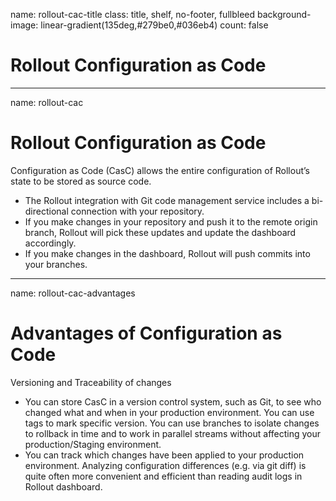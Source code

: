 name: rollout-cac-title
class: title, shelf, no-footer, fullbleed
background-image: linear-gradient(135deg,#279be0,#036eb4)
count: false

# Rollout Configuration as Code

---
name: rollout-cac
# Rollout Configuration as Code

Configuration as Code (CasC) allows the entire configuration of Rollout’s state to be stored as source code.

* The Rollout integration with Git code management service includes a bi-directional connection with your repository.
* If you make changes in your repository and push it to the remote origin branch, Rollout will pick these updates and update the dashboard accordingly.
* If you make changes in the dashboard, Rollout will push commits into your branches.

---
name: rollout-cac-advantages
# Advantages of Configuration as Code

Versioning and Traceability of changes
* You can store CasC in a version control system, such as Git, to see who changed what and when in your production environment. You can use tags to mark specific version. You can use branches to isolate changes to rollback in time and to work in parallel streams without affecting your production/Staging environment.
* You can track which changes have been applied to your production environment. Analyzing configuration differences (e.g. via git diff) is quite often more convenient and efficient than reading audit logs in Rollout dashboard.
